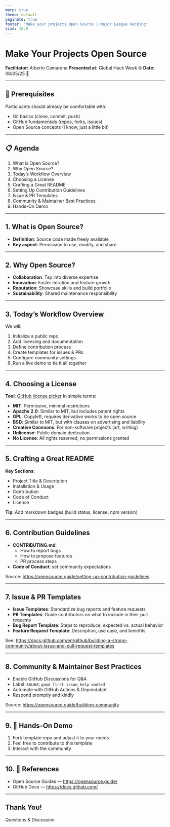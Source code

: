 ```yaml
---
marp: true
theme: default
paginate: true
footer: "Make your projects Open Source | Major League Hacking"
size: 16:9
---
```


# Make Your Projects Open Source

**Facilitator:** Alberto Camarena
**Presented at:** Global Hack Week 🌐
**Date:** 08/05/25 📅

---

## 🎯 Prerequisites

Participants should already be comfortable with:

- Git basics (clone, commit, push)
- GitHub fundamentals (repos, forks, issues)
- Open Source concepts (I know, just a little bit)

---

## 📋 Agenda

1. What is Open Source?
2. Why Open Source?
3. Today’s Workflow Overview
4. Choosing a License
5. Crafting a Great README
6. Setting Up Contribution Guidelines
7. Issue & PR Templates
8. Community & Maintainer Best Practices
9. Hands-On Demo

---

## 1. What is Open Source?

- **Definition**: Source code made freely available
- **Key aspect**: Permission to use, modify, and share

---

## 2. Why Open Source?

- **Collaboration**: Tap into diverse expertise
- **Innovation**: Faster iteration and feature growth
- **Reputation**: Showcase skills and build portfolio
- **Sustainability**: Shared maintenance responsibility

---

## 3. Today’s Workflow Overview

We will:

1. Initialize a public repo
2. Add licensing and documentation
3. Define contribution process
4. Create templates for issues & PRs
5. Configure community settings
6. Run a live demo to tie it all together

---

## 4. Choosing a License

**Tool**: [GitHub license picker](https://choosealicense.com/)
In simple terms:

- **MIT**: Permissive, minimal restrictions
- **Apache 2.0**: Similar to MIT, but includes patent rights
- **GPL**: Copyleft, requires derivative works to be open source
- **BSD**: Similar to MIT, but with clauses on advertising and liability
- **Creative Commons**: For non-software projects (art, writing)
- **Unlicense**: Public domain dedication
- **No License**: All rights reserved, no permissions granted

---

## 5. Crafting a Great README

**Key Sections**:

- Project Title & Description
- Installation & Usage
- Contribution
- Code of Conduct
- License

**Tip**: Add markdown badges (build status, license, npm version)

---

## 6. Contribution Guidelines

- **CONTRIBUTING.md**:
  - How to report bugs
  - How to propose features
  - PR process steps
- **Code of Conduct**: set community expectations

Source: https://opensource.guide/setting-up-contribution-guidelines

---

## 7. Issue & PR Templates

- **Issue Templates**: Standardize bug reports and feature requests
- **PR Templates**: Guide contributors on what to include in their pull requests
- **Bug Report Template**: Steps to reproduce, expected vs. actual behavior
- **Feature Request Template**: Description, use case, and benefits

See: https://docs.github.com/en/github/building-a-strong-community/about-issue-and-pull-request-templates

---

## 8. Community & Maintainer Best Practices

- Enable GitHub Discussions for Q&A
- Label issues: `good first issue`, `help wanted`
- Automate with GitHub Actions & Dependabot
- Respond promptly and kindly

Source: https://opensource.guide/building-community

---

## 9. 🚀 Hands-On Demo

1. Fork template repo and adjust it to your needs
2. Feel free to contribute to this template
3. Interact with the community

---

## 10. 📖 References

- Open Source Guides — https://opensource.guide/
- GitHub Docs — https://docs.github.com/

---

## Thank You!

Questions & Discussion
